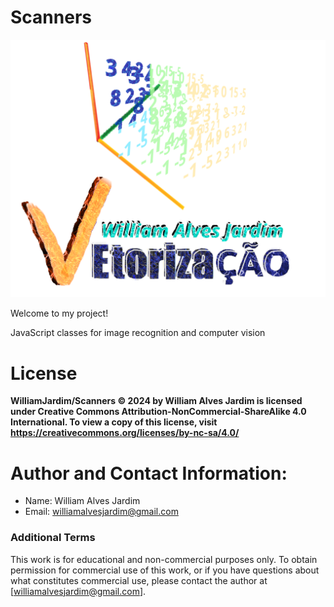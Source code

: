 # Scanners
![Project Logo](https://github.com/WilliamJardim/Vectorization/blob/main/imagens/logo.png)

Welcome to my project!

JavaScript classes for image recognition and computer vision

# License
**WilliamJardim/Scanners © 2024 by William Alves Jardim is licensed under Creative Commons Attribution-NonCommercial-ShareAlike 4.0 International. To view a copy of this license, visit https://creativecommons.org/licenses/by-nc-sa/4.0/**

# Author and Contact Information:
 - Name: William Alves Jardim
 - Email: williamalvesjardim@gmail.com

### Additional Terms
This work is for educational and non-commercial purposes only. To obtain permission for commercial use of this work, or if you have questions about what constitutes commercial use, please contact the author at [williamalvesjardim@gmail.com].
